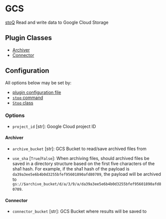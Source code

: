 # GCS

[stoQ](https://stoq-framework.readthedocs.io/en/v2/index.html) Read and write data to Google Cloud Storage

## Plugin Classes

- [Archiver](https://stoq-framework.readthedocs.io/en/v2/dev/archivers.html)
- [Connector](https://stoq-framework.readthedocs.io/en/v2/dev/connectors.html)

## Configuration

All options below may be set by:

- [plugin configuration file](https://stoq-framework.readthedocs.io/en/v2/dev/plugin_overview.html#configuration)
- [`stoq` command](https://stoq-framework.readthedocs.io/en/v2/gettingstarted.html#plugin-options)
- [`Stoq` class](https://stoq-framework.readthedocs.io/en/v2/dev/core.html?highlight=plugin_opts#using-providers)

### Options

- `project_id` [str]: Google Cloud project ID

#### Archiver

- `archive_bucket` [str]: GCS Bucket to read/save archived files from

- `use_sha` [`True`/`False`]: When archiving files, should archived files be saved in a directory structure based on the first five characters of the sha1 hash. For example, if the sha1 hash of the payload is `da39a3ee5e6b4b0d3255bfef95601890afd80709`, the payload will be archived to `gs://$archive_bucket/d/a/3/9/a/da39a3ee5e6b4b0d3255bfef95601890afd80709`.

#### Connector

- `connector_bucket` [str]: GCS Bucket where results will be saved to
